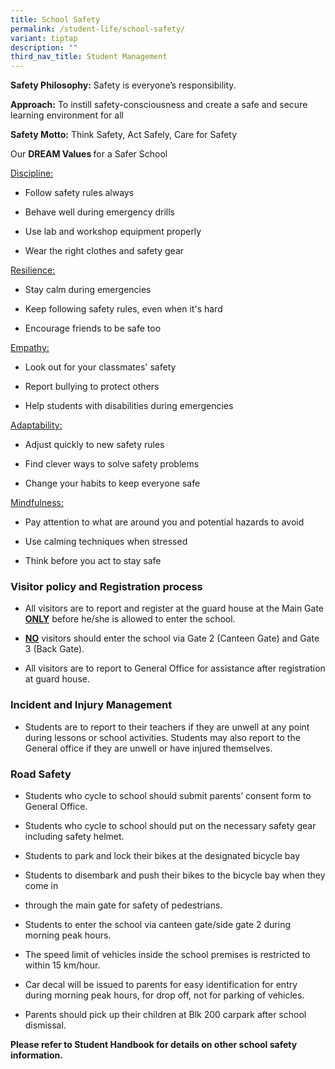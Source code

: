 ```yaml
---
title: School Safety
permalink: /student-life/school-safety/
variant: tiptap
description: ""
third_nav_title: Student Management
---
```

<p><strong>Safety Philosophy:</strong> Safety is everyone’s responsibility.</p>
<p><strong>Approach:</strong> To instill safety-consciousness and create a
safe and secure learning environment for all</p>
<p><strong>Safety Motto:</strong> Think Safety, Act Safely, Care for Safety</p>
<p>Our <strong>DREAM Values </strong>for a Safer School</p>
<p><u>Discipline:</u>
</p>
<ul data-tight="true" class="tight">
<li>
<p>Follow safety rules always</p>
</li>
<li>
<p>Behave well during emergency drills</p>
</li>
<li>
<p>Use lab and workshop equipment properly</p>
</li>
<li>
<p>Wear the right clothes and safety gear</p>
</li>
</ul>
<p><u>Resilience:</u>
</p>
<ul data-tight="true" class="tight">
<li>
<p>Stay calm during emergencies</p>
</li>
<li>
<p>Keep following safety rules, even when it's hard</p>
</li>
<li>
<p>Encourage friends to be safe too</p>
</li>
</ul>
<p><u>Empathy:</u>
</p>
<ul data-tight="true" class="tight">
<li>
<p>Look out for your classmates' safety</p>
</li>
<li>
<p>Report bullying to protect others</p>
</li>
<li>
<p>Help students with disabilities during emergencies</p>
</li>
</ul>
<p><u>Adaptability:</u>
</p>
<ul data-tight="true" class="tight">
<li>
<p>Adjust quickly to new safety rules</p>
</li>
<li>
<p>Find clever ways to solve safety problems</p>
</li>
<li>
<p>Change your habits to keep everyone safe</p>
</li>
</ul>
<p><u>Mindfulness:</u>
</p>
<ul data-tight="true" class="tight">
<li>
<p>Pay attention to what are around you and potential hazards to avoid</p>
</li>
<li>
<p>Use calming techniques when stressed</p>
</li>
<li>
<p>Think before you act to stay safe</p>
</li>
</ul>
<h3><strong>Visitor policy and Registration process</strong></h3>
<ul data-tight="true" class="tight">
<li>
<p>All visitors are to report and register at the guard house at the Main
Gate <strong><u>ONLY</u></strong> before he/she is allowed to enter the school.</p>
</li>
<li>
<p><strong><u>NO</u></strong> visitors should enter the school via Gate 2
(Canteen Gate) and Gate 3 (Back Gate).</p>
</li>
<li>
<p>All visitors are to report to General Office for assistance after registration
at guard house.</p>
</li>
</ul>
<h3><strong>Incident and Injury Management</strong></h3>
<ul data-tight="true" class="tight">
<li>
<p>Students are to report to their teachers if they are unwell at any point
during lessons or school activities. Students may also report to the General
office if they are unwell or have injured themselves.</p>
</li>
</ul>
<h3><strong>Road Safety</strong></h3>
<ul data-tight="true" class="tight">
<li>
<p>Students who cycle to school should submit parents’ consent form to General
Office.</p>
</li>
<li>
<p>Students who cycle to school should put on the necessary safety gear including
safety helmet.</p>
</li>
<li>
<p>Students to park and lock their bikes at the designated bicycle bay</p>
</li>
<li>
<p>Students to disembark and push their bikes to the bicycle bay when they
come in</p>
</li>
<li>
<p>through the main gate for safety of pedestrians.</p>
</li>
<li>
<p>Students to enter the school via canteen gate/side gate 2 during morning
peak hours.</p>
</li>
<li>
<p>The speed limit of vehicles inside the school premises is restricted to
within 15 km/hour.</p>
</li>
<li>
<p>Car decal will be issued to parents for easy identification for entry
during morning peak hours, for drop off, not for parking of vehicles.</p>
</li>
<li>
<p>Parents should pick up their children at Blk 200 carpark after school
dismissal.</p>
</li>
</ul>
<p><strong>Please refer to Student Handbook for details on other school safety information.</strong>
</p>
<p>&nbsp;</p>
<p>&nbsp;</p>